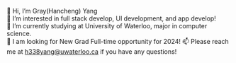 👋 Hi, I’m Gray(Hancheng) Yang  
👀 I’m interested in full stack develop, UI development, and app develop!  
🌱 I’m currently studying at University of Waterloo, major in computer science.   
👀 I am looking for New Grad Full-time opportunity for 2024! 
📫 Please reach me at h338yang@uwaterloo.ca if you have any questions!  
